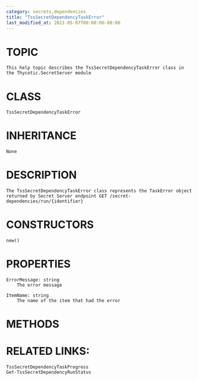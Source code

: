 ```yaml
---
category: secrets,dependencies
title: "TssSecretDependencyTaskError"
last_modified_at: 2021-05-07T00:00:00-00:00
---
```


# TOPIC
    This help topic describes the TssSecretDependencyTaskError class in the Thycotic.SecretServer module

# CLASS
    TssSecretDependencyTaskError

# INHERITANCE
    None

# DESCRIPTION
    The TssSecretDependencyTaskError class represents the TaskError object returned by Secret Server endpoint GET /secret-dependencies/run/{identifier}

# CONSTRUCTORS
    new()

# PROPERTIES
    ErrorMessage: string
        The error message

    ItemName: string
        The name of the item that had the error

# METHODS

# RELATED LINKS:
    TssSecretDependencyTaskProgress
    Get-TssSecretDependencyRunStatus
